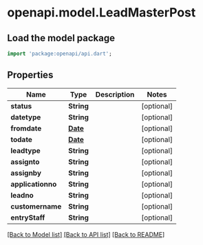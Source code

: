 # openapi.model.LeadMasterPost

## Load the model package
```dart
import 'package:openapi/api.dart';
```

## Properties
Name | Type | Description | Notes
------------ | ------------- | ------------- | -------------
**status** | **String** |  | [optional] 
**datetype** | **String** |  | [optional] 
**fromdate** | [**Date**](Date.md) |  | [optional] 
**todate** | [**Date**](Date.md) |  | [optional] 
**leadtype** | **String** |  | [optional] 
**assignto** | **String** |  | [optional] 
**assignby** | **String** |  | [optional] 
**applicationno** | **String** |  | [optional] 
**leadno** | **String** |  | [optional] 
**customername** | **String** |  | [optional] 
**entryStaff** | **String** |  | [optional] 

[[Back to Model list]](../README.md#documentation-for-models) [[Back to API list]](../README.md#documentation-for-api-endpoints) [[Back to README]](../README.md)


